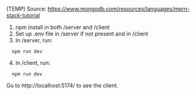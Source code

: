 (TEMP)
Source: https://www.mongodb.com/resources/languages/mern-stack-tutorial

1. npm install in both /server and /client
2. Set up .env file in /server if not present and in /client
3. In /server, run:
   
```
  npm run dev
```

4. In /client, run:
```
  npm run dev
```
Go to http://localhost:5174/ to see the client.
